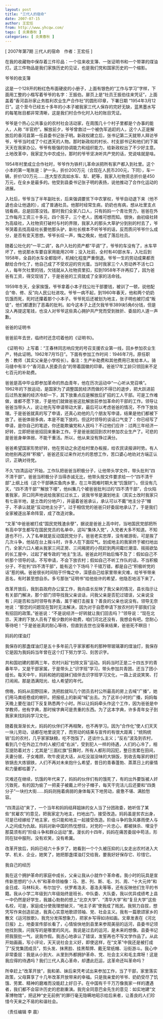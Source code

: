 ```yaml
---
layout: post
title: "三代人的宿命"
date: 2007-07-15
author: 王宏任
from: http://www.yhcqw.com/
tags: [ 炎黄春秋 ]
categories: [ 炎黄春秋 ]
---
```



[ 2007年第7期 三代人的宿命　作者：王宏任 ]

在我的收藏物中保存着三件珍品：一个往来收支簿、一张证明书和一个带罩的煤油灯。这三件物品是我们家族历史的见证，也是我们党和国家历史的一个缩影。

爷爷的收支簿


这是一个128开的粉红色布面硬皮的小册子，上面有银色的“工作与学习”字样，下面用工整的小楷写着爷爷的名字：王振伯。扉页上是“社员王振伯往来凭证”，上面盖着“香河县孙家止务胜利农业生产合作社”的圆形印章，下署日期 
“1954年3月12日”。这个至今已经五十多年的小本子被我家三代人保存的完好无缺，蓝黑墨水写的每笔账目都非常清晰，这是我们村合作化时入社的账目凭证。

爷爷是个热心公共事业的农村社会活动家，在周围几十个村子里都是个办事的能人，人称 
“半官府”。解放前夕，爷爷曾救过一个被伪军追赶的人，这个人正是解放后的香河县第一任县委书记张子明。新政权建立后，张书记第二天就带人拜访爷爷，爷爷当时成了个红透天的人物。那时新政权的村长、村支部书记和他们的下属天天在我家办公。爷爷有极强的协调能力和组织能力，给新政权出了不少好主意。土地改革中，我家定为中农成分。那时的爷爷坚决听共产党的话，党说啥就是啥。


1954年村里成立合作社时，爷爷作为铁杆儿革命派把所有家产都入到社里。这个小本的第一笔账是：驴一头，折价200万元（合现在人民币200元，下同），车一辆，折价120万元……连大型农具如水车、犁、耙等，我家入社物资总折价是450万元，在全乡是最多的。他受到县委书记张子明的表扬，说他推动了合作化运动的进展。


入社后，爷爷当了半年副社长，后来强调要贫下中农掌权，爷爷自动退下来（他不退也会让他退的），成了普通社员。他那时经常生病，奶奶也有病，想从社里支点钱看病，总是回答没钱。那时我们全家八口人，只有妈妈一个青壮劳力，爸爸在外工作每月工资三十多元，四个孩子，三个老人，困难可想而知。很快，由初级社转为高级社，入社物资打破村与村的界限，我家入的那头大草驴分到别的村去了，爷爷哭着去找高级社长要他那头驴，新社长根本不听爷爷的话，反而质问爷爷什么成分，是否有变天思想。爷爷长叹一声，悔之晚矣，他成了落后社员。


随着公社化的“一平二调”，各户入社的资产都“平调”了，爷爷的车没有了，水车早坏了，他说那水车要自家用能用20年；没入社前，全村有40部水车，入社后到1958年，全县的水车全都毁坏，机械化程度严重倒退。爷爷一生的劳动成果都贡献给合作化了，他自己成了不受欢迎的穷光蛋。当时我家三个人劳动养不活七口人，每年欠社里的钱，欠钱就从入社物资里扣，扣到1958年不许再扣了，因为爸爸有工资，得交现钱了，于是爸爸的工资就成了全家的活命钱。


1959年冬天，全家挨饿，爷爷拿着小本子找公社干部要钱，被训了一顿，说他配合“帝、修、反”向人民公社进攻。爷爷一病不起，到1960年春天，他和两个奶奶饥饿而死，死时还攥着那个小本子。爷爷死后还被划为地主，张子明也被打成“叛徒”，他们都遭到了恶毒的批判。如今这本子上还欠我爷爷389块5角6分钱，但是没人再提这笔钱，也没人对爷爷这些真心拥护共产党而受到挫折、委屈的人道一声歉。

爸爸的证明书

爸爸前年去世，临终时还念叨着他的《证明书》。


《证明书》上写着：“王春林同志响应党的号召支援农业第一线，回乡参加农业生产，特此证明。1962年7月15日”。下面有参加工作时间：1946年7月。原任职务：教师（其实父亲是小学校长）。备注：生产补助费和其他费用已发给本人。骑马缝中有半个“香河县人民委员会”的带着国徽的印章。爸爸17年工龄只领回来不足七百元的补助费。


爸爸是高中毕业即参加革命的热血青年，他在历次运动中“一心听从党召唤”。1962年的下放运动，是国家为了调整国民经济而做的不得已的退步，把大跃进前后过热发展的经济冷却一下，其下放重点应是解放后扩招的工人干部。可是工作难做，谁都不愿下放，于是他们就做爸爸这批解放前参加革命的干部的工作。领导让爸爸当带头人，说让他先写申请带动大家，最后可以考虑爸爸的情况，不作下放处理。于是爸爸就真的写了申请，还真心劝他的几个朋友写申请，结果是他们都被下放了。爸爸体弱多病，本是不能下放的。但这时领导的谈话口气变了：你已经写了申请，是你自己的笔迹，你还能欺骗党和人民吗？不过他们应许：过两三年经济一好转，立即把爸爸招回来重新工作。于是爸爸就回到农村参加农业生产了。可悲的是爸爸身单体弱，不能干重活。所以，他从来没有挣过满分。


爸爸希望国家形势好转，他在劳动之余还给村里办板报，给农民读报讲时势。有人劝他别再这样“积极”，爸爸还反过来作对方的思想工作，苦口婆心地劝对方端正认识，正确对待党。


不久“四清运动”开始，工作队把爸爸当积极分子，让他带头学文件，带头批判“四不清干部”。爸爸当积极分子当得赤诚无比，他带头按文件要求给一个“四不清干部”上纲上线（这个干部确实鱼肉乡里，在三年困难时期大发“饥饿财”）。但没有几天，“四不清干部”“解放下楼”，他纠集几个被爸爸批判过的“四不清干部”，合伙陷害我家，异口同声地说给我家扛过长工，说我爷爷是漏划地主（其实土改时我家只有七亩半地，是土改的分地户），并逼着爸爸承认，承认可以不戴“地主分子”帽子，不承认就是“反动地主分子”。过于相信党的爸爸只好委屈地承认了，于是我们全家被逐出革命阵营，成了改造对象。


“文革”中爸爸被打成“国民党残渣余孽”，据说是爸爸上高中时，当地国民党部把所有高中学生都写在国民党员的名单中，这叫“集体入党”，入党者大多不知道。不知道也不行，入了名单就是反动国民党分子。爸爸老实忠厚，没有被游街，可是挨了几次斗争，他站在台上挨斗时，许多人在下面叹气。划成地主的我家终于被扫地出门，全家六口人被从我家三间正房、三间厢房的小院赶到两间霉烂潮湿、摇摇欲坠的长工屋中，过起了被专政的“地主”生活。爸爸此时开始后悔不及了：假如自己不听那个领导的话，不写申请，不会下放农村；假如自己不听工作队的话，不当积极分子，不批判“四不清干部”，能有这个下场吗？千错万错，都是自己“积极听党的话”惹的祸。爸爸很长时间陷于忏悔之中，深感自己给家里带来灾难，给爷爷带来恶名，有时甚至想自杀。多亏那张“证明书”给他些许的希望，他隐忍地活下来了。


改革开放后，我到县政府办公室工作，我向县长反映了我父亲的情况，县长指示让有关部门解决，那个部门领导找我父亲谈话，问我父亲是否犯过错误，父亲说没有；问是否和当时领导有矛盾，属于被打击报复？善良的父亲也说没有。领导无奈地说：“那您的问题现在暂时无法解决，因为对于自愿申请下放农村的干部我们没有招回的政策。”爸爸说：“不是说经济一好转就让我们回去吗？”领导说：“现在北京、天津的下放人员有了极少数的补助费，咱们河北还没有，我想会有吧。您耐心等待吧！”于是爸爸真的耐心等待，但直到去世也没等来结果，爸爸死不瞑目！

妈妈的煤油灯

我保存的那盏煤油灯是五十多年前几乎家家都有的那种带玻璃罩的煤油灯，我保存它是因为我妈妈当年曾在这个灯下努力学习、刻苦识字。


共和国初建的那两三年，农村兴起“扫除文盲”运动。妈妈当时正是二十四五岁的青春年华，又是干部家属，于是带头上“识字班”学习，带头参加共青团，还当了团小组长。每天中午，妈妈和她的姐妹们结伴去识字班学习文化，一路上说说笑笑、打打闹闹。那是洒满阳光、给人希望的年代。


傍晚，妈妈从田野回来，洗把脸就叫几个团员去村公所最高的房上去喊“广播”，她们用马粪纸卷成的喇叭，把报纸上的新闻“喊”出去。为了这半小时的广播，妈妈每天晚上要在油灯下反复熟悉两个小时。所以让妈妈牵头作这个工作，因为爸爸是中学教师，他有字典，那时候字典可是贵重的东西。为了这本字典，许多青年女子到我家来找妈妈学习文化。


随着我渐渐长大，妈妈的伙伴们不再相聚，也不再学习。因为“合作化”使人们天天一块儿劳动，话都在地里说完了，而劳动的结果与宣传的有很大距离；“统购统销”后的农村，几乎家家缺粮，吃不饱饭了，还谈什么主义；“反右”波及到农村，看到几个在外边工作的人被打成“右派”，受到犯人一样的待遇，人们的心冷了，相互提防着对方；尤其是“三面红旗”狂舞时，所有人都形同囚犯，整日苦累在田间，夫妻分居，子女难顾，吹牛皮说大话，从吃没滋没味的大锅饭，到收去每家的铁钉铁锅去大炼钢铁，人们不再对未来抱什么希望，昔日的青春蓬勃、蒸蒸日上的豪情和力量都枯萎了。


灾难还在继续，饥饿的年代来了，妈妈的伙伴们有的饿死了，有的出外要饭被人奸污致死，有的因为偷了一把麦子被戴上坏分子帽子，每天干完活儿后还要和“四类分子”一块扫大街……妈妈则拖着病弱的身体每天下地劳动，疲惫不堪、满脸愁容。


“四清运动”来了，一个当年和妈妈结拜姐妹的女人当了分团政委，她听信了某些“贫雇农”的意见，把我家定为地主，扫地出门，接受改造。妈妈虽是贫农出身，可是已经嫁给了地主家，也只能和地主一起接受改造。阶级斗争的急风暴雨使人与人之间成为仇敌。妈妈对新中国的热忱想往，对党的一片忠心，都被抹杀、埋没于那莫须有的“阶级斗争和群众运动”里。漫长的十四年，妈妈在痛苦委屈中苟活，形同在狱中服刑，没有欢笑，没有希冀。

改革开放后，妈妈已经六十多岁了，她看到一个个久被压抑的儿女走出农村进入大学、机关、企业，她笑了，她把那盏煤油灯交给我，要我好好保存它、珍惜它。

我自己的经历


我在这个拥护革命的家庭中成长，父亲让我从小就作个革命者。我小时的玩具是宣传新思想的“小人书”和革命领袖像：马、恩、列、斯、毛、刘、周、“十大元帅”和金日成、马林科夫、布尔加宁、伏罗希洛夫、基洛夫等等，还有反映他们生平的书籍。我从小学二年级到六年级始终是班长、中队委、大队委，我以优异成绩考上县一中仍然是好学生，我雄心勃勃的想上“北京大学”、“清华大学”和“复旦大学”这些名校，可是，家庭成分使我理想破灭，“地主子弟”使我成了贱民。我努力自拔，想凭写作来创造前途，我真心实意地歌颂领袖、党、社会主义。我有一篇歌颂家乡的散文《运河放歌》，我充分发挥想象力，把家乡写得如诗如画。文章发表在《河北日报》上，地委宣传部长看了，心情愉快地到县里来参观美丽的运河，县委书记领他找到我，问我写的是哪里的风光。我说是过去的运河，是未来的想像。县委书记把我狠批一气，说我作假。我违心地承认了错误，发誓再也不写文学作品了。从此开始画画，写小评论，天天说社会主义好，即使这样，在“文革”中我还是被打成了“反党集团成员”，剪头发、抹黑脸、挂黑帮牌、戴无常纸帽、沿街游斗。我心中非常委屈：我是从小到大、从里到外都拥护革命、党、社会主义和毛主席呀！这是我应得的待遇吗？我们三代人真心革命，却遭此厄运，这革命还叫革命吗？


所幸赶上“改革开放”，我和弟、妹后来凭考试出来参加工作，当了干部，家里落实政策，父母算享了十几年改革开放带来的幸福。只是我亲爱的爷爷、奶奶受尽了饥饿、劳累、精神的磨难而没能赶上好日子。在中国有千千万万像我家一样的遭遇者，我们都不会容许历史的悲剧重演。我完全同意巴金先生的意见：如实地建“文革博物馆”，把这种“史无前例”的罪行毫无隐瞒地昭示给后来者，让善良的人们珍惜今天来之不易的和谐社会。

（责任编辑 李 晨）


